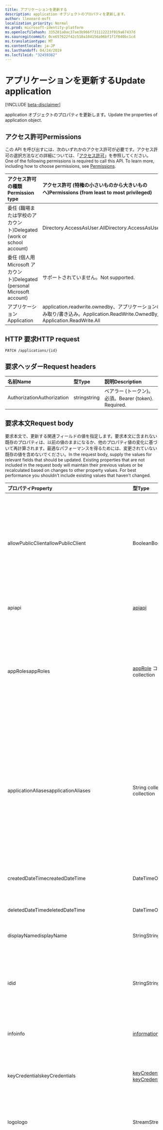 ```yaml
---
title: アプリケーションを更新する
description: application オブジェクトのプロパティを更新します。
author: lleonard-msft
localization_priority: Normal
ms.prod: microsoft-identity-platform
ms.openlocfilehash: 335281a0ac37ae3b966f731112223f019a67437d
ms.sourcegitcommit: 0ce657622f42c510a104156a96bf1f1f040bc1cd
ms.translationtype: MT
ms.contentlocale: ja-JP
ms.lasthandoff: 04/24/2019
ms.locfileid: "32459382"
---
```

# <a name="update-application"></a><span data-ttu-id="e8d8d-103">アプリケーションを更新する</span><span class="sxs-lookup"><span data-stu-id="e8d8d-103">Update application</span></span>

[!INCLUDE [beta-disclaimer](../../includes/beta-disclaimer.md)]

<span data-ttu-id="e8d8d-104">application オブジェクトのプロパティを更新します。</span><span class="sxs-lookup"><span data-stu-id="e8d8d-104">Update the properties of application object.</span></span>
## <a name="permissions"></a><span data-ttu-id="e8d8d-105">アクセス許可</span><span class="sxs-lookup"><span data-stu-id="e8d8d-105">Permissions</span></span>
<span data-ttu-id="e8d8d-p101">この API を呼び出すには、次のいずれかのアクセス許可が必要です。アクセス許可の選択方法などの詳細については、「[アクセス許可](/graph/permissions-reference)」を参照してください。</span><span class="sxs-lookup"><span data-stu-id="e8d8d-p101">One of the following permissions is required to call this API. To learn more, including how to choose permissions, see [Permissions](/graph/permissions-reference).</span></span>


|<span data-ttu-id="e8d8d-108">アクセス許可の種類</span><span class="sxs-lookup"><span data-stu-id="e8d8d-108">Permission type</span></span>      | <span data-ttu-id="e8d8d-109">アクセス許可 (特権の小さいものから大きいものへ)</span><span class="sxs-lookup"><span data-stu-id="e8d8d-109">Permissions (from least to most privileged)</span></span>              |
|:--------------------|:---------------------------------------------------------|
|<span data-ttu-id="e8d8d-110">委任 (職場または学校のアカウント)</span><span class="sxs-lookup"><span data-stu-id="e8d8d-110">Delegated (work or school account)</span></span> |  <span data-ttu-id="e8d8d-111">Directory.AccessAsUser.All</span><span class="sxs-lookup"><span data-stu-id="e8d8d-111">Directory.AccessAsUser.All</span></span>    |
|<span data-ttu-id="e8d8d-112">委任 (個人用 Microsoft アカウント)</span><span class="sxs-lookup"><span data-stu-id="e8d8d-112">Delegated (personal Microsoft account)</span></span> | <span data-ttu-id="e8d8d-113">サポートされていません。</span><span class="sxs-lookup"><span data-stu-id="e8d8d-113">Not supported.</span></span>    |
|<span data-ttu-id="e8d8d-114">アプリケーション</span><span class="sxs-lookup"><span data-stu-id="e8d8d-114">Application</span></span> | <span data-ttu-id="e8d8d-115">application.readwrite.ownedby、アプリケーションの読み取り/書き込み。</span><span class="sxs-lookup"><span data-stu-id="e8d8d-115">Application.ReadWrite.OwnedBy, Application.ReadWrite.All</span></span> |

## <a name="http-request"></a><span data-ttu-id="e8d8d-116">HTTP 要求</span><span class="sxs-lookup"><span data-stu-id="e8d8d-116">HTTP request</span></span>
<!-- { "blockType": "ignored" } -->
```http
PATCH /applications/{id}
```
## <a name="request-headers"></a><span data-ttu-id="e8d8d-117">要求ヘッダー</span><span class="sxs-lookup"><span data-stu-id="e8d8d-117">Request headers</span></span>
| <span data-ttu-id="e8d8d-118">名前</span><span class="sxs-lookup"><span data-stu-id="e8d8d-118">Name</span></span>       | <span data-ttu-id="e8d8d-119">型</span><span class="sxs-lookup"><span data-stu-id="e8d8d-119">Type</span></span> | <span data-ttu-id="e8d8d-120">説明</span><span class="sxs-lookup"><span data-stu-id="e8d8d-120">Description</span></span>|
|:-----------|:------|:----------|
| <span data-ttu-id="e8d8d-121">Authorization</span><span class="sxs-lookup"><span data-stu-id="e8d8d-121">Authorization</span></span>  | <span data-ttu-id="e8d8d-122">string</span><span class="sxs-lookup"><span data-stu-id="e8d8d-122">string</span></span>  | <span data-ttu-id="e8d8d-p102">ベアラー {トークン}。必須。</span><span class="sxs-lookup"><span data-stu-id="e8d8d-p102">Bearer {token}. Required.</span></span>  |

## <a name="request-body"></a><span data-ttu-id="e8d8d-125">要求本文</span><span class="sxs-lookup"><span data-stu-id="e8d8d-125">Request body</span></span>
<span data-ttu-id="e8d8d-p103">要求本文で、更新する関連フィールドの値を指定します。要求本文に含まれない既存のプロパティは、以前の値のままになるか、他のプロパティ値の変化に基づいて再計算されます。最適なパフォーマンスを得るためには、変更されていない既存の値を含めないでください。</span><span class="sxs-lookup"><span data-stu-id="e8d8d-p103">In the request body, supply the values for relevant fields that should be updated. Existing properties that are not included in the request body will maintain their previous values or be recalculated based on changes to other property values. For best performance you shouldn't include existing values that haven't changed.</span></span>

| <span data-ttu-id="e8d8d-129">プロパティ</span><span class="sxs-lookup"><span data-stu-id="e8d8d-129">Property</span></span>     | <span data-ttu-id="e8d8d-130">型</span><span class="sxs-lookup"><span data-stu-id="e8d8d-130">Type</span></span>   |<span data-ttu-id="e8d8d-131">説明</span><span class="sxs-lookup"><span data-stu-id="e8d8d-131">Description</span></span>|
|:---------------|:--------|:----------|
|<span data-ttu-id="e8d8d-132">allowPublicClient</span><span class="sxs-lookup"><span data-stu-id="e8d8d-132">allowPublicClient</span></span>|<span data-ttu-id="e8d8d-133">Boolean</span><span class="sxs-lookup"><span data-stu-id="e8d8d-133">Boolean</span></span>| <span data-ttu-id="e8d8d-134">アプリケーションがパブリッククライアントとして動作するかどうかを指定します。</span><span class="sxs-lookup"><span data-stu-id="e8d8d-134">Specifies if the application can act as a public client.</span></span> <span data-ttu-id="e8d8d-135">たとえば、モバイルデバイスで実行中のアプリケーションがインストールされている場合です。</span><span class="sxs-lookup"><span data-stu-id="e8d8d-135">For example,  an installed application running on a mobile device.</span></span> <span data-ttu-id="e8d8d-136">既定値は *false* です。</span><span class="sxs-lookup"><span data-stu-id="e8d8d-136">Default value is *false*.</span></span> |
|<span data-ttu-id="e8d8d-137">api</span><span class="sxs-lookup"><span data-stu-id="e8d8d-137">api</span></span>|[<span data-ttu-id="e8d8d-138">api</span><span class="sxs-lookup"><span data-stu-id="e8d8d-138">api</span></span>](../resources/api.md)| <span data-ttu-id="e8d8d-139">API アプリケーションの設定を指定します。</span><span class="sxs-lookup"><span data-stu-id="e8d8d-139">Specifies settings for an API application.</span></span> |
|<span data-ttu-id="e8d8d-140">appRoles</span><span class="sxs-lookup"><span data-stu-id="e8d8d-140">appRoles</span></span>|<span data-ttu-id="e8d8d-141">[appRole](../resources/approle.md) コレクション</span><span class="sxs-lookup"><span data-stu-id="e8d8d-141">[appRole](../resources/approle.md) collection</span></span>|<span data-ttu-id="e8d8d-142">アプリケーションで宣言できるアプリケーション ロールのコレクションです。</span><span class="sxs-lookup"><span data-stu-id="e8d8d-142">The collection of application roles that an application may declare.</span></span> <span data-ttu-id="e8d8d-143">これらのロールは、ユーザー、グループ、サービス プリンシパルなどに割り当てることができます。</span><span class="sxs-lookup"><span data-stu-id="e8d8d-143">These roles can be assigned to users, groups, or service principals.</span></span> <span data-ttu-id="e8d8d-144">null 許容ではありません。</span><span class="sxs-lookup"><span data-stu-id="e8d8d-144">Not nullable.</span></span>|
|<span data-ttu-id="e8d8d-145">applicationAliases</span><span class="sxs-lookup"><span data-stu-id="e8d8d-145">applicationAliases</span></span>|<span data-ttu-id="e8d8d-146">String collection</span><span class="sxs-lookup"><span data-stu-id="e8d8d-146">String collection</span></span>| <span data-ttu-id="e8d8d-147">アプリケーションを識別する URI です。</span><span class="sxs-lookup"><span data-stu-id="e8d8d-147">The URIs that identify the application.</span></span> <span data-ttu-id="e8d8d-148">詳細については、「[Azure Active Directory のアプリケーション オブジェクトとサービス プリンシパル オブジェクト](https://azure.microsoft.com/documentation/articles/active-directory-application-objects/)」を参照してください。</span><span class="sxs-lookup"><span data-stu-id="e8d8d-148">For more information see, [Application Objects and Service Principal Objects](https://azure.microsoft.com/documentation/articles/active-directory-application-objects/).</span></span> <span data-ttu-id="e8d8d-149">複数値プロパティのフィルター式には *any* 演算子が必要です。</span><span class="sxs-lookup"><span data-stu-id="e8d8d-149">The *any* operator is required for filter expressions on multi-valued properties.</span></span> <span data-ttu-id="e8d8d-150">null 許容ではありません。</span><span class="sxs-lookup"><span data-stu-id="e8d8d-150">Not nullable.</span></span> |
|<span data-ttu-id="e8d8d-151">createdDateTime</span><span class="sxs-lookup"><span data-stu-id="e8d8d-151">createdDateTime</span></span>|<span data-ttu-id="e8d8d-152">DateTimeOffset</span><span class="sxs-lookup"><span data-stu-id="e8d8d-152">DateTimeOffset</span></span>| <span data-ttu-id="e8d8d-153">アプリケーションが登録された日付と時刻です。</span><span class="sxs-lookup"><span data-stu-id="e8d8d-153">The date and time the application was registered.</span></span> |
|<span data-ttu-id="e8d8d-154">deletedDateTime</span><span class="sxs-lookup"><span data-stu-id="e8d8d-154">deletedDateTime</span></span>|<span data-ttu-id="e8d8d-155">DateTimeOffset</span><span class="sxs-lookup"><span data-stu-id="e8d8d-155">DateTimeOffset</span></span>| <span data-ttu-id="e8d8d-156">アプリケーションが削除された日付と時刻です。</span><span class="sxs-lookup"><span data-stu-id="e8d8d-156">The date and time the application was deleted.</span></span> |
|<span data-ttu-id="e8d8d-157">displayName</span><span class="sxs-lookup"><span data-stu-id="e8d8d-157">displayName</span></span>|<span data-ttu-id="e8d8d-158">String</span><span class="sxs-lookup"><span data-stu-id="e8d8d-158">String</span></span>|<span data-ttu-id="e8d8d-159">アプリケーションの表示名。</span><span class="sxs-lookup"><span data-stu-id="e8d8d-159">The display name for the application.</span></span> |
|<span data-ttu-id="e8d8d-160">id</span><span class="sxs-lookup"><span data-stu-id="e8d8d-160">id</span></span>|<span data-ttu-id="e8d8d-161">String</span><span class="sxs-lookup"><span data-stu-id="e8d8d-161">String</span></span>|<span data-ttu-id="e8d8d-162">アプリケーションの一意の識別子です。</span><span class="sxs-lookup"><span data-stu-id="e8d8d-162">The unique identifier for the application.</span></span> <span data-ttu-id="e8d8d-163">[directoryObject](../resources/directoryobject.md) から継承されます。</span><span class="sxs-lookup"><span data-stu-id="e8d8d-163">Inherited from [directoryObject](../resources/directoryobject.md).</span></span> <span data-ttu-id="e8d8d-164">キー。</span><span class="sxs-lookup"><span data-stu-id="e8d8d-164">Key.</span></span> <span data-ttu-id="e8d8d-165">null 許容ではありません。</span><span class="sxs-lookup"><span data-stu-id="e8d8d-165">Not nullable.</span></span> <span data-ttu-id="e8d8d-166">読み取り専用です。</span><span class="sxs-lookup"><span data-stu-id="e8d8d-166">Read-only.</span></span> |
|<span data-ttu-id="e8d8d-167">info</span><span class="sxs-lookup"><span data-stu-id="e8d8d-167">info</span></span>|[<span data-ttu-id="e8d8d-168">informationalUrl</span><span class="sxs-lookup"><span data-stu-id="e8d8d-168">informationalUrl</span></span>](../resources/informationalurl.md)| <span data-ttu-id="e8d8d-169">アプリケーションの基本的なプロファイル情報です。</span><span class="sxs-lookup"><span data-stu-id="e8d8d-169">Basic profile information of the application.</span></span> | <span data-ttu-id="e8d8d-170">デスクトップやモバイル デバイスなど、インストールされているクライアントの設定を指定します。</span><span class="sxs-lookup"><span data-stu-id="e8d8d-170">Specifies settings for installed clients such as desktop or mobile devices.</span></span> |
|<span data-ttu-id="e8d8d-171">keyCredentials</span><span class="sxs-lookup"><span data-stu-id="e8d8d-171">keyCredentials</span></span>|<span data-ttu-id="e8d8d-172">[keyCredential](../resources/keycredential.md) コレクション</span><span class="sxs-lookup"><span data-stu-id="e8d8d-172">[keyCredential](../resources/keycredential.md) collection</span></span>|<span data-ttu-id="e8d8d-173">アプリケーションに関連付けられているキー資格情報のコレクションです。null 許容型ではありません。</span><span class="sxs-lookup"><span data-stu-id="e8d8d-173">The collection of key credentials associated with the application Not nullable.</span></span> |
|<span data-ttu-id="e8d8d-174">logo</span><span class="sxs-lookup"><span data-stu-id="e8d8d-174">logo</span></span>|<span data-ttu-id="e8d8d-175">Stream</span><span class="sxs-lookup"><span data-stu-id="e8d8d-175">Stream</span></span>|<span data-ttu-id="e8d8d-176">アプリケーションのメイン ロゴです。</span><span class="sxs-lookup"><span data-stu-id="e8d8d-176">The main logo for the application.</span></span> <span data-ttu-id="e8d8d-177">null 許容ではありません。</span><span class="sxs-lookup"><span data-stu-id="e8d8d-177">Not nullable.</span></span> |
|<span data-ttu-id="e8d8d-178">orgRestrictions</span><span class="sxs-lookup"><span data-stu-id="e8d8d-178">orgRestrictions</span></span>|<span data-ttu-id="e8d8d-179">String collection</span><span class="sxs-lookup"><span data-stu-id="e8d8d-179">String collection</span></span>| <span data-ttu-id="e8d8d-180">アプリケーションが制限されている組織の整理された ds。</span><span class="sxs-lookup"><span data-stu-id="e8d8d-180">The organizational tenantIds to which the application is restricted.</span></span>  <span data-ttu-id="e8d8d-181">コレクションが空の場合、アプリケーションはマルチテナント (制限なし) です。</span><span class="sxs-lookup"><span data-stu-id="e8d8d-181">If the collection is empty, the application is multi-tenant (not restricted).</span></span> <span data-ttu-id="e8d8d-182">コレクションに保持されている ds がある場合、アプリケーションはコレクション内の整理された ds に制限されます。</span><span class="sxs-lookup"><span data-stu-id="e8d8d-182">If the collection contains tenantIds, the application is restricted to the organizational tenantIds in the collection.</span></span> <span data-ttu-id="e8d8d-183">アプリケーションが登録されている tenantid を指定せずに他のテナントを指定すると、アプリケーション自体の tenantid が間接的に含まれていることを意味します。</span><span class="sxs-lookup"><span data-stu-id="e8d8d-183">Specifying other tenants but not the tenantId where the application is registered implies that the application's own tenantId is indirectly included.</span></span> |
|<span data-ttu-id="e8d8d-184">passwordCredentials</span><span class="sxs-lookup"><span data-stu-id="e8d8d-184">passwordCredentials</span></span>|<span data-ttu-id="e8d8d-185">[passwordCredential](../resources/passwordcredential.md) コレクション</span><span class="sxs-lookup"><span data-stu-id="e8d8d-185">[passwordCredential](../resources/passwordcredential.md) collection</span></span>|<span data-ttu-id="e8d8d-186">アプリケーションに関連付けられているパスワード資格情報のコレクションです。</span><span class="sxs-lookup"><span data-stu-id="e8d8d-186">The collection of password credentials associated with the application.</span></span> <span data-ttu-id="e8d8d-187">null 許容ではありません。</span><span class="sxs-lookup"><span data-stu-id="e8d8d-187">Not nullable.</span></span>|
|<span data-ttu-id="e8d8d-188">preauthorizedapplications</span><span class="sxs-lookup"><span data-stu-id="e8d8d-188">preAuthorizedApplications</span></span>|<span data-ttu-id="e8d8d-189">[preauthorizedapplication](../resources/preauthorizedapplication.md)コレクション</span><span class="sxs-lookup"><span data-stu-id="e8d8d-189">[preAuthorizedApplication](../resources/preauthorizedapplication.md) collection</span></span>| <span data-ttu-id="e8d8d-190">アプリケーションおよび暗黙的同意の要求されたアクセス許可を一覧表示します。</span><span class="sxs-lookup"><span data-stu-id="e8d8d-190">Lists applications and requested permissions for implicit consent.</span></span> <span data-ttu-id="e8d8d-191">管理者はアプリケーションに同意を得る必要があります。</span><span class="sxs-lookup"><span data-stu-id="e8d8d-191">Requires an admin to have provided consent to the application.</span></span> <span data-ttu-id="e8d8d-192">preauthorizedapplications では、ユーザーが要求されたアクセス許可に同意する必要はありません。</span><span class="sxs-lookup"><span data-stu-id="e8d8d-192">preAuthorizedApplications do not require the user to consent to the requested permissions.</span></span> <span data-ttu-id="e8d8d-193">preauthorizedapplications にリストされているアクセス許可は、ユーザーの同意を必要としません。</span><span class="sxs-lookup"><span data-stu-id="e8d8d-193">Permissions listed in preAuthorizedApplications do not require user consent.</span></span> <span data-ttu-id="e8d8d-194">ただし、preauthorizedapplications に表示されていない追加の要求されたアクセス許可には、ユーザーの同意が必要です。</span><span class="sxs-lookup"><span data-stu-id="e8d8d-194">However, any additional requested permissions not listed in preAuthorizedApplications require user consent.</span></span> |
|<span data-ttu-id="e8d8d-195">requiredResourceAccess</span><span class="sxs-lookup"><span data-stu-id="e8d8d-195">requiredResourceAccess</span></span>|<span data-ttu-id="e8d8d-196">[requiredResourceAccess](../resources/requiredresourceaccess.md) コレクション</span><span class="sxs-lookup"><span data-stu-id="e8d8d-196">[requiredResourceAccess](../resources/requiredresourceaccess.md) collection</span></span>|<span data-ttu-id="e8d8d-197">このアプリケーションがアクセスする必要があるリソース、およびそのリソースで必要な OAuth アクセス許可の範囲とアプリケーション ロールのセットを指定します。</span><span class="sxs-lookup"><span data-stu-id="e8d8d-197">Specifies resources that this application requires access to and the set of OAuth permission scopes and application roles that it needs under each of those resources.</span></span> <span data-ttu-id="e8d8d-198">必要なリソースへのアクセスに対するこの事前構成によって、同意エクスペリエンスが促進されます。</span><span class="sxs-lookup"><span data-stu-id="e8d8d-198">This pre-configuration of required resource access drives the consent experience.</span></span> <span data-ttu-id="e8d8d-199">null 許容型ではありません。</span><span class="sxs-lookup"><span data-stu-id="e8d8d-199">Not nullable.</span></span>|
|<span data-ttu-id="e8d8d-200">tags</span><span class="sxs-lookup"><span data-stu-id="e8d8d-200">tags</span></span>|<span data-ttu-id="e8d8d-201">String コレクション</span><span class="sxs-lookup"><span data-stu-id="e8d8d-201">String collection</span></span>| <span data-ttu-id="e8d8d-202">アプリケーションを分類および識別するために使用できるカスタム文字列です。</span><span class="sxs-lookup"><span data-stu-id="e8d8d-202">Custom strings that can be used to categorize and identify the application.</span></span> |
|<span data-ttu-id="e8d8d-203">web</span><span class="sxs-lookup"><span data-stu-id="e8d8d-203">web</span></span>|[<span data-ttu-id="e8d8d-204">web</span><span class="sxs-lookup"><span data-stu-id="e8d8d-204">web</span></span>](../resources/web.md)| <span data-ttu-id="e8d8d-205">Web アプリケーションの設定を指定します。</span><span class="sxs-lookup"><span data-stu-id="e8d8d-205">Specifies settings for a web application.</span></span> |

## <a name="response"></a><span data-ttu-id="e8d8d-206">応答</span><span class="sxs-lookup"><span data-stu-id="e8d8d-206">Response</span></span>

<span data-ttu-id="e8d8d-207">成功した場合、このメソッド`204 No Content`は応答コードを返し、応答本文では何も返しません。</span><span class="sxs-lookup"><span data-stu-id="e8d8d-207">If successful, this method returns a `204 No Content` response code and does not return anything in the response body.</span></span>
## <a name="example"></a><span data-ttu-id="e8d8d-208">例</span><span class="sxs-lookup"><span data-stu-id="e8d8d-208">Example</span></span>
##### <a name="request"></a><span data-ttu-id="e8d8d-209">要求</span><span class="sxs-lookup"><span data-stu-id="e8d8d-209">Request</span></span>
<span data-ttu-id="e8d8d-210">以下は、要求の例です。</span><span class="sxs-lookup"><span data-stu-id="e8d8d-210">Here is an example of the request.</span></span>
<!-- {
  "blockType": "request",
  "name": "update_application"
}-->
```http
PATCH https://graph.microsoft.com/beta/applications/{id}
Content-type: application/json
Content-length: 72

{
  "allowPublicClient": false,
  "displayName": "New display name"
}
```
##### <a name="response"></a><span data-ttu-id="e8d8d-211">応答</span><span class="sxs-lookup"><span data-stu-id="e8d8d-211">Response</span></span>
<span data-ttu-id="e8d8d-212">注: 簡潔にするために、ここに示す応答オブジェクトは切り詰められている場合があります。</span><span class="sxs-lookup"><span data-stu-id="e8d8d-212">Note: The response object shown here may be truncated for brevity.</span></span> 
<!-- {
  "blockType": "response",
  "truncated": true,
  "@odata.type": "microsoft.graph.application"
} -->
```http
HTTP/1.1 204 No Content
```

<!-- uuid: 8fcb5dbc-d5aa-4681-8e31-b001d5168d79
2015-10-25 14:57:30 UTC -->
<!--
{
  "type": "#page.annotation",
  "description": "Update application",
  "keywords": "",
  "section": "documentation",
  "tocPath": "",
  "suppressions": [
    "Error: /api-reference/beta/api/application-update.md:\r\n      Exception processing links.\r\n    System.ArgumentException: Link Definition was null. Link text: !INCLUDE [beta-disclaimer](../../includes/beta-disclaimer.md)\r\n      at ApiDoctor.Validation.DocFile.get_LinkDestinations()\r\n      at ApiDoctor.Validation.DocSet.ValidateLinks(Boolean includeWarnings, String[] relativePathForFiles, IssueLogger issues, Boolean requireFilenameCaseMatch, Boolean printOrphanedFiles)"
  ]
}
-->

